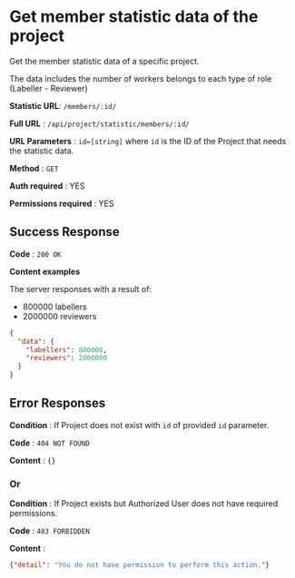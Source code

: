 # Get **member** statistic data of the project

Get the member statistic data of a specific project.

The data includes the number of workers belongs to each type of role (Labeller - Reviewer)

**Statistic URL**: `/members/:id/`

**Full URL** : `/api/project/statistic/members/:id/`

**URL Parameters** : `id=[string]` where `id` is the ID of the Project that needs the statistic data.

**Method** : `GET`

**Auth required** : YES

**Permissions required** : YES

## Success Response

**Code** : `200 OK`

**Content examples**

The server responses with a result of:
* 800000 labellers 
* 2000000 reviewers

```json
{
  "data": {
    "labellers": 800000,
    "reviewers": 2000000
  }
}
```

## Error Responses

**Condition** : If Project does not exist with `id` of provided `id` parameter.

**Code** : `404 NOT FOUND`

**Content** : `{}`

### Or

**Condition** : If Project exists but Authorized User does not have required
permissions.

**Code** : `403 FORBIDDEN`

**Content** :

```json
{"detail": "You do not have permission to perform this action."}
```
